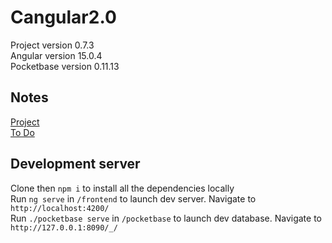 # Cangular2.0
Project version 0.7.3
<br>
Angular version 15.0.4
<br>
Pocketbase version 0.11.13

## Notes
[Project](https://denim-rocket-cf2.notion.site/86fcc21725c24c0fbdea5a1dde65af1d?v=eacbca05816c4bcb92408274456dfbc0)
<br>
[To Do](https://denim-rocket-cf2.notion.site/b698b5da6d00448c9a7ddac9fa1c4638?v=85060aef98f2458fa5621a2de2e1148e)

## Development server
Clone then `npm i` to install all the dependencies locally
<br>
Run `ng serve` in `/frontend` to launch dev server. Navigate to `http://localhost:4200/`
<br>
Run `./pocketbase serve` in `/pocketbase` to launch dev database. Navigate to `http://127.0.0.1:8090/_/`
